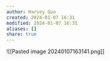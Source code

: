 ```yaml
---
author: Harvey Guo
created: 2024-01-07 16:31
modified: 2024-01-07 16:31
aliases: []
share: true
---
```

![[Pasted image 20240107163141.png]]
